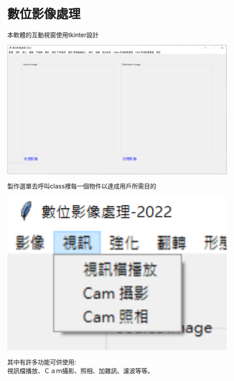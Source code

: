 # 數位影像處理  
本軟體的互動視窗使用tkinter設計  

<p align="center">
  <img src="https://github.com/xuexiahanmei/dip2022/blob/master/doc/pic/docpic1.png" width="550">
</p>

製作選單去呼叫class裡每一個物件以達成用戶所需目的  
<p align="center">
  <img src="https://github.com/xuexiahanmei/dip2022/blob/master/doc/pic/docpic2.png" width="550">
</p>

其中有許多功能可供使用:  
視訊檔播放、Ｃａｍ攝影、照相、加雜訊、濾波等等。  
